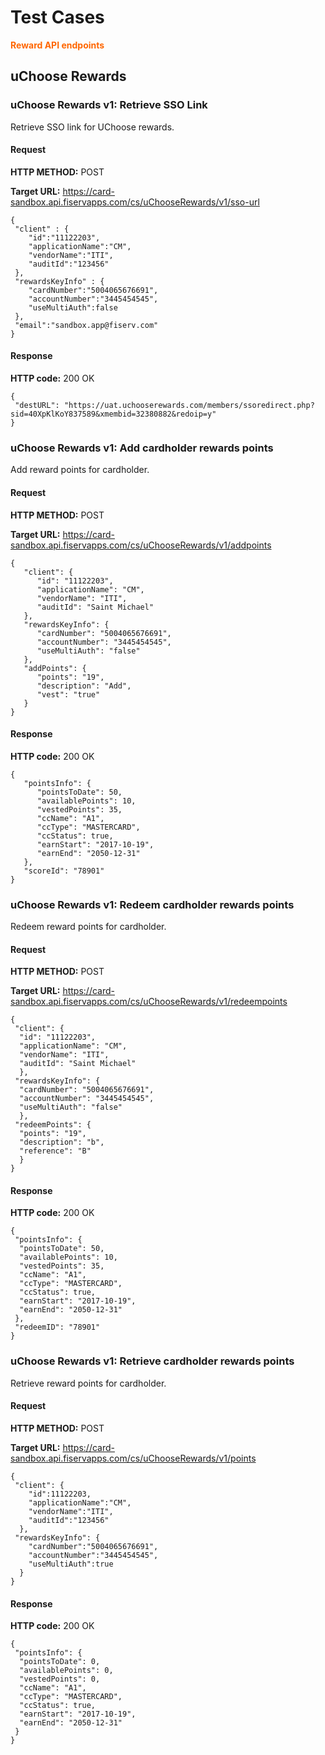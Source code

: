 # Test Cases

<span style="color:#ff6600;">**Reward API endpoints**</span>

## uChoose Rewards

### uChoose Rewards v1: Retrieve SSO Link

Retrieve SSO link for UChoose rewards.

#### Request

**HTTP METHOD:** POST

**Target URL:** https://card-sandbox.api.fiservapps.com/cs/uChooseRewards/v1/sso-url
```
{
 "client" : {
    "id":"11122203",
    "applicationName":"CM",
    "vendorName":"ITI",
    "auditId":"123456"
 },
 "rewardsKeyInfo" : {
    "cardNumber":"5004065676691",
    "accountNumber":"3445454545",
    "useMultiAuth":false
 },
 "email":"sandbox.app@fiserv.com"
}
```
#### Response

**HTTP code:** 200 OK

```
{
 "destURL": "https://uat.uchooserewards.com/members/ssoredirect.php?sid=40XpKlKoY837589&xmembid=32380882&redoip=y"
}
```

### uChoose Rewards v1: Add cardholder rewards points

Add reward points for cardholder.

#### Request

**HTTP METHOD:** POST

**Target URL:** https://card-sandbox.api.fiservapps.com/cs/uChooseRewards/v1/addpoints

```
{
   "client": {
      "id": "11122203",
      "applicationName": "CM",
      "vendorName": "ITI",
      "auditId": "Saint Michael"
   },
   "rewardsKeyInfo": {
      "cardNumber": "5004065676691",
      "accountNumber": "3445454545",
      "useMultiAuth": "false"
   },
   "addPoints": {
      "points": "19",
      "description": "Add",
      "vest": "true"
   }
}
```
#### Response

**HTTP code:** 200 OK

```
{
   "pointsInfo": {
      "pointsToDate": 50,
      "availablePoints": 10,
      "vestedPoints": 35,
      "ccName": "A1",
      "ccType": "MASTERCARD",
      "ccStatus": true,
      "earnStart": "2017-10-19",
      "earnEnd": "2050-12-31"
   },
   "scoreId": "78901"
}
```

### uChoose Rewards v1: Redeem cardholder rewards points

Redeem reward points for cardholder.

#### Request

**HTTP METHOD:** POST

**Target URL:** https://card-sandbox.api.fiservapps.com/cs/uChooseRewards/v1/redeempoints

```
{
 "client": {
  "id": "11122203",
  "applicationName": "CM",
  "vendorName": "ITI",
  "auditId": "Saint Michael"
  },
 "rewardsKeyInfo": {
  "cardNumber": "5004065676691",
  "accountNumber": "3445454545",
  "useMultiAuth": "false"
  },
 "redeemPoints": {
  "points": "19",
  "description": "b",
  "reference": "B"
  }
}
```
#### Response

**HTTP code:** 200 OK

```
{
 "pointsInfo": {
  "pointsToDate": 50,
  "availablePoints": 10,
  "vestedPoints": 35,
  "ccName": "A1",
  "ccType": "MASTERCARD",
  "ccStatus": true,
  "earnStart": "2017-10-19",
  "earnEnd": "2050-12-31"
 },
 "redeemID": "78901"
}
```

### uChoose Rewards v1: Retrieve cardholder rewards points

Retrieve reward points for cardholder.

#### Request

**HTTP METHOD:** POST

**Target URL:** https://card-sandbox.api.fiservapps.com/cs/uChooseRewards/v1/points
```
{
 "client": {
    "id":11122203,
    "applicationName":"CM",
    "vendorName":"ITI",
    "auditId":"123456"
  },
 "rewardsKeyInfo": {
    "cardNumber":"5004065676691",
    "accountNumber":"3445454545",
    "useMultiAuth":true
  }
}

```
#### Response

**HTTP code:** 200 OK

```
{
 "pointsInfo": {
  "pointsToDate": 0,
  "availablePoints": 0,
  "vestedPoints": 0,
  "ccName": "A1",
  "ccType": "MASTERCARD",
  "ccStatus": true,
  "earnStart": "2017-10-19",
  "earnEnd": "2050-12-31"
 }
}
```
